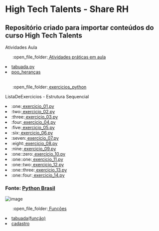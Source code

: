 # High Tech Talents - Share RH  


## Repositório criado para importar conteúdos do curso High Tech Talents

<p>Atividades Aula<p>
<ul>:open_file_folder:<a href ="https://github.com/DiegoPereira12/high_tech_talents/tree/main/Atividades%20pr%C3%A1ticas%20em%20aula"> Atividades práticas em aula </a></ul>
<li><a href = "https://github.com/DiegoPereira12/high_tech_talents/blob/main/Atividades%20pr%C3%A1ticas%20em%20aula/tabuada.py"> tabuada.py </a></li>
<li><a href = "https://github.com/DiegoPereira12/high_tech_talents/tree/main/Atividades%20pr%C3%A1ticas%20em%20aula/poo_heran%C3%A7as"> poo_heranças </a></li>

<br>

<ul>:open_file_folder:<a href ="https://github.com/DiegoPereira12/high_tech_talents/tree/main/exercicios_python"> exercicios_python </a></ul>

<p>ListaDeExercicios - Estrutura Sequencial <p>
  
<li>:one:<a href = "https://github.com/DiegoPereira12/high_tech_talents/blob/main/exercicios_python/exercicio_01.py"> exercicio_01.py </a></li>
<li>:two:<a href = "https://github.com/DiegoPereira12/high_tech_talents/blob/main/exercicios_python/exercicio_02.py"> exercicio_02.py </a></li>
<li>:three:<a href = "https://github.com/DiegoPereira12/high_tech_talents/blob/main/exercicios_python/exercicio_03.py"> exercicio_03.py </a> </li>
<li>:four:<a href = "https://github.com/DiegoPereira12/high_tech_talents/blob/main/exercicios_python/exercicio_04.py"> exercicio_04.py </a></li>
<li>:five:<a href = "https://github.com/DiegoPereira12/high_tech_talents/blob/main/exercicios_python/exercicio_05.py"> exercicio_05.py </a></li>
<li>:six:<a href = "https://github.com/DiegoPereira12/high_tech_talents/blob/main/exercicios_python/exercicio_06.py"> exercicio_06.py </a></li>
<li>:seven:<a href = "https://github.com/DiegoPereira12/high_tech_talents/blob/main/exercicios_python/exercicio_07.py"> exercicio_07.py </a></li>
<li>:eight:<a href = "https://github.com/DiegoPereira12/high_tech_talents/blob/main/exercicios_python/exercicio_08.py"> exercicio_08.py </a></li>
<li>:nine:<a href = "https://github.com/DiegoPereira12/high_tech_talents/blob/main/exercicios_python/exercicio_09.py"> exercicio_09.py </a></li>
<li>:one::zero:<a href = "https://github.com/DiegoPereira12/high_tech_talents/blob/main/exercicios_python/exercicio_10.py"> exercicio_10.py </a></li>
<li>:one::one:<a href = "https://github.com/DiegoPereira12/high_tech_talents/blob/main/exercicios_python/exercicio_11.py"> exercicio_11.py </a></li>
<li>:one::two:<a href = "https://github.com/DiegoPereira12/high_tech_talents/blob/main/exercicios_python/exercicio_12.py"> exercicio_12.py </a></li>
<li>:one::three:<a href = "https://github.com/DiegoPereira12/high_tech_talents/blob/main/exercicios_python/exercicio_13.py"> exercicio_13.py </a></li>
<li>:one::four:<a href = "https://github.com/DiegoPereira12/high_tech_talents/blob/main/exercicios_python/exercicio_14.py"> exercicio_14.py </a></li>

### Fonte: <a href = "https://wiki.python.org.br/EstruturaSequencial"> Python Brasil </a>
![image](https://user-images.githubusercontent.com/82544146/158895524-f7a87e48-3a39-4bc8-b3f5-29b171ed79db.png)

<ul>:open_file_folder:<a href ="https://github.com/DiegoPereira12/high_tech_talents/tree/main/fun%C3%A7%C3%B5es"> Funções </a></ul>
<li><a href = "https://github.com/DiegoPereira12/high_tech_talents/blob/main/fun%C3%A7%C3%B5es/tabuada.py"> tabuada(função) </a></li>
<li><a href = "https://github.com/DiegoPereira12/high_tech_talents/tree/main/fun%C3%A7%C3%B5es/cadastro"> cadastro </a></li>


